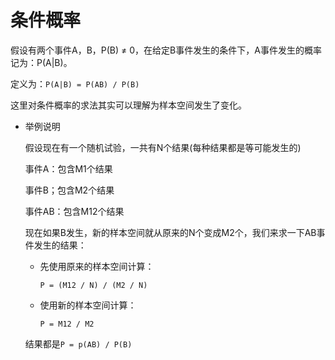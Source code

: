 # 条件概率   

假设有两个事件A，B，P(B) ≠ 0，在给定B事件发生的条件下，A事件发生的概率记为：P(A|B)。 

定义为：`P(A|B) = P(AB) / P(B)`      

这里对条件概率的求法其实可以理解为样本空间发生了变化。         

* 举例说明 

  假设现在有一个随机试验，一共有N个结果(每种结果都是等可能发生的)

  事件A：包含M1个结果        

  事件B；包含M2个结果  

  事件AB：包含M12个结果    

  现在如果B发生，新的样本空间就从原来的N个变成M2个，我们来求一下AB事件发生的结果：

  * 先使用原来的样本空间计算：

    `P = (M12 / N) / (M2 / N)`  

  * 使用新的样本空间计算：

    `P = M12 / M2`  

  结果都是`P = p(AB) / P(B)`





